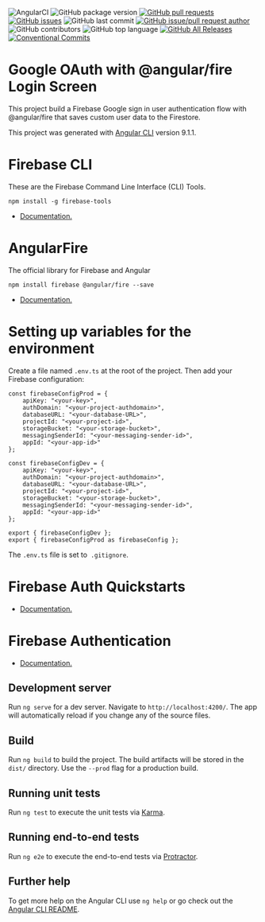 ![AngularCI](https://github.com/danielso2007/google-oauth-com-angular-fire-login-screen/workflows/AngularCI/badge.svg?branch=master)
![GitHub package version](https://img.shields.io/github/package-json/v/danielso2007/google-oauth-com-angular-fire-login-screen.svg)
[![GitHub pull requests](https://img.shields.io/github/issues-pr-raw/danielso2007/google-oauth-com-angular-fire-login-screen.svg)](https://github.com/danielso2007/google-oauth-com-angular-fire-login-screen/pulls)
[![GitHub issues](https://img.shields.io/github/issues/danielso2007/google-oauth-com-angular-fire-login-screen.svg)](https://github.com/danielso2007/google-oauth-com-angular-fire-login-screen/issues?q=is%3Aopen+is%3Aissue)
![GitHub last commit](https://img.shields.io/github/last-commit/danielso2007/google-oauth-com-angular-fire-login-screen.svg)
[![GitHub issue/pull request author](https://img.shields.io/github/issues/detail/u/danielso2007/google-oauth-com-angular-fire-login-screen/1.svg)](https://github.com/danielso2007/google-oauth-com-angular-fire-login-screen/pulls)
![GitHub contributors](https://img.shields.io/github/contributors/danielso2007/google-oauth-com-angular-fire-login-screen.svg)
![GitHub top language](https://img.shields.io/github/languages/top/danielso2007/google-oauth-com-angular-fire-login-screen.svg)
[![GitHub All Releases](https://img.shields.io/github/downloads/danielso2007/google-oauth-com-angular-fire-login-screen/total.svg)](https://github.com/danielso2007/google-oauth-com-angular-fire-login-screen/archive/master.zip)
[![Conventional Commits](https://img.shields.io/badge/Conventional%20Commits-1.0.0-yellow.svg)](https://conventionalcommits.org)

# Google OAuth with @angular/fire Login Screen

This project build a Firebase Google sign in user authentication flow with @angular/fire that saves custom user data to the Firestore.

This project was generated with [Angular CLI](https://github.com/angular/angular-cli) version 9.1.1.

# Firebase CLI

These are the Firebase Command Line Interface (CLI) Tools.

```
npm install -g firebase-tools
```

- [Documentation.](https://github.com/firebase/firebase-tools)

# AngularFire

The official library for Firebase and Angular

```
npm install firebase @angular/fire --save
```

- [Documentation.](https://github.com/angular/angularfire2)

# Setting up variables for the environment

Create a file named `.env.ts` at the root of the project. Then add your Firebase configuration:

```
const firebaseConfigProd = {
    apiKey: "<your-key>",
    authDomain: "<your-project-authdomain>",
    databaseURL: "<your-database-URL>",
    projectId: "<your-project-id>",
    storageBucket: "<your-storage-bucket>",
    messagingSenderId: "<your-messaging-sender-id>",
    appId: "<your-app-id>"
};

const firebaseConfigDev = {
    apiKey: "<your-key>",
    authDomain: "<your-project-authdomain>",
    databaseURL: "<your-database-URL>",
    projectId: "<your-project-id>",
    storageBucket: "<your-storage-bucket>",
    messagingSenderId: "<your-messaging-sender-id>",
    appId: "<your-app-id>"
};

export { firebaseConfigDev };
export { firebaseConfigProd as firebaseConfig };
```

The `.env.ts` file is set to` .gitignore`.


# Firebase Auth Quickstarts

- [Documentation.](https://github.com/firebase/quickstart-js/blob/master/auth/README.md)

# Firebase Authentication

- [Documentation.](https://firebase.google.com/docs/auth/)

## Development server

Run `ng serve` for a dev server. Navigate to `http://localhost:4200/`. The app will automatically reload if you change any of the source files.

## Build

Run `ng build` to build the project. The build artifacts will be stored in the `dist/` directory. Use the `--prod` flag for a production build.

## Running unit tests

Run `ng test` to execute the unit tests via [Karma](https://karma-runner.github.io).

## Running end-to-end tests

Run `ng e2e` to execute the end-to-end tests via [Protractor](http://www.protractortest.org/).

## Further help

To get more help on the Angular CLI use `ng help` or go check out the [Angular CLI README](https://github.com/angular/angular-cli/blob/master/README.md).
